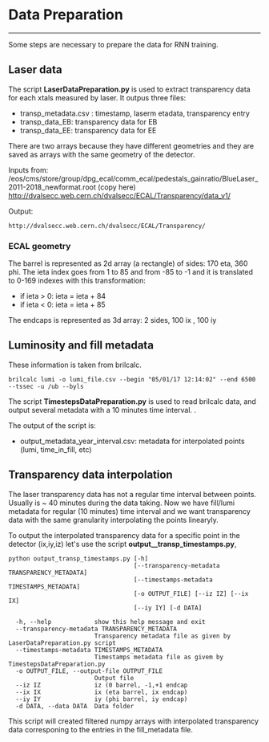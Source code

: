 # Data Preparation 
------------

Some steps are necessary to prepare the data for RNN training. 

## Laser data
The script **LaserDataPreparation.py** is used to extract transparency data for each xtals measured by laser. 
It outpus three files: 
- transp_metadata.csv :  timestamp, laserm etadata, transparency entry
- transp_data_EB: transparency data for EB
- transp_data_EE: transparency data for EE

There are two arrays because they have different geometries and they are saved as arrays with the same geometry of the detector. 

Inputs from: 
    /eos/cms/store/group/dpg_ecal/comm_ecal/pedestals_gainratio/BlueLaser_2011-2018_newformat.root 
    (copy here) http://dvalsecc.web.cern.ch/dvalsecc/ECAL/Transparency/data_v1/
    
Output:

    http://dvalsecc.web.cern.ch/dvalsecc/ECAL/Transparency/

### ECAL geometry
The barrel is represented as 2d array (a rectangle) of sides: 170 eta, 360 phi.
The ieta index goes from 1 to 85 and from -85 to -1 and it is translated to 0-169 indexes with this transformation: 
- if ieta > 0: ieta = ieta + 84
- if ieta < 0: ieta = ieta + 85

The endcaps is represented as 3d array:   2 sides, 100 ix , 100 iy


## Luminosity and fill metadata
These information is taken from brilcalc. 

```
brilcalc lumi -o lumi_file.csv --begin "05/01/17 12:14:02" --end 6500 --tssec -u /ub --byls
```

The script **TimestepsDataPreparation.py** is used to read brilcalc data, and output several metadata with a 10 minutes time interval. 
. 

The output of the script is:
- output_metadata_year_interval.csv:  metadata for interpolated points (lumi, time_in_fill, etc)


## Transparency data interpolation

The laser transparency data has not a regular time interval between points. Usually is ~ 40 minutes during the data taking. 
Now we have fill/lumi metadata for regular (10 minutes) time interval and we want transparency data with the same granularity interpolating the points linearyly. 

To output the interpolated transparency data for a specific point in the detector (ix,iy,iz) let's use the script **output__transp_timestamps.py**, 

```
python output_transp_timestamps.py [-h]
                                   [--transparency-metadata TRANSPARENCY_METADATA]
                                   [--timestamps-metadata TIMESTAMPS_METADATA]
                                   [-o OUTPUT_FILE] [--iz IZ] [--ix IX]
                                   [--iy IY] [-d DATA]

  -h, --help            show this help message and exit
  --transparency-metadata TRANSPARENCY_METADATA
                        Transparency metadata file as given by LaserDataPreparation.py script
  --timestamps-metadata TIMESTAMPS_METADATA
                        Timestamps metadata file as givem by TimestepsDataPreparation.py
  -o OUTPUT_FILE, --output-file OUTPUT_FILE
                        Output file
  --iz IZ               iz (0 barrel, -1,+1 endcap
  --ix IX               ix (eta barrel, ix endcap)
  --iy IY               iy (phi barrel, iy endcap)
  -d DATA, --data DATA  Data folder
```

This script will created filtered numpy arrays with interpolated transparency data corresponing to the entries in the fill_metadata file. 


